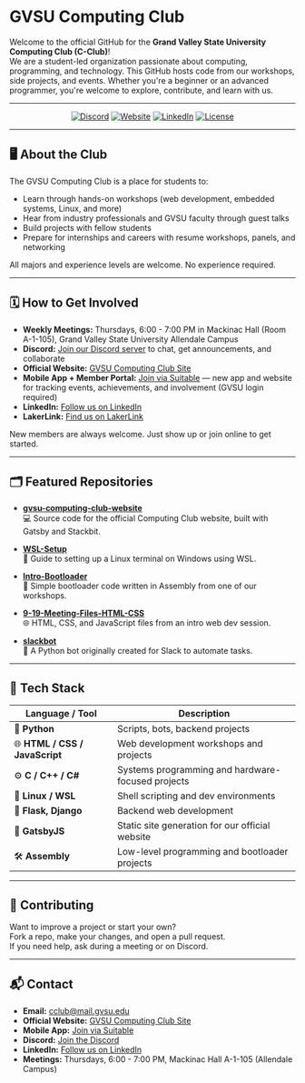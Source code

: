 # GVSU Computing Club

Welcome to the official GitHub for the **Grand Valley State University Computing Club (C-Club)**!  
We are a student-led organization passionate about computing, programming, and technology. This GitHub hosts code from our workshops, side projects, and events. Whether you're a beginner or an advanced programmer, you're welcome to explore, contribute, and learn with us.

---

<p align="center">
  <a href="https://discord.gg/QURJEAn34P"><img src="https://img.shields.io/badge/Discord-Join-blue?logo=discord&style=for-the-badge" alt="Discord"></a>
  <a href="https://cis.gvsu.edu/~computing_club/"><img src="https://img.shields.io/badge/Website-Visit-informational?logo=google-chrome&style=for-the-badge" alt="Website"></a>
  <a href="https://www.linkedin.com/company/computing-club/"><img src="https://img.shields.io/badge/LinkedIn-Follow-blue?logo=linkedin&style=for-the-badge" alt="LinkedIn"></a>
  <a href="#"><img src="https://img.shields.io/badge/license-varies-lightgrey?style=for-the-badge" alt="License"></a>
</p>

---

## 🖥️ About the Club

The GVSU Computing Club is a place for students to:

- Learn through hands-on workshops (web development, embedded systems, Linux, and more)
- Hear from industry professionals and GVSU faculty through guest talks
- Build projects with fellow students
- Prepare for internships and careers with resume workshops, panels, and networking

All majors and experience levels are welcome. No experience required.

---

## 🗓️ How to Get Involved

- **Weekly Meetings:** Thursdays, 6:00 - 7:00 PM in Mackinac Hall (Room A-1-105), Grand Valley State University Allendale Campus  
- **Discord:** [Join our Discord server](https://discord.gg/QURJEAn34P) to chat, get announcements, and collaborate  
- **Official Website:** [GVSU Computing Club Site](https://cis.gvsu.edu/~computing_club/)  
- **Mobile App + Member Portal:** [Join via Suitable](https://app.suitable.co/student-organizations/4L6KSvNh5xQy) — new app and website for tracking events, achievements, and involvement (GVSU login required)  
- **LinkedIn:** [Follow us on LinkedIn](https://www.linkedin.com/company/computing-club/)  
- **LakerLink:** [Find us on LakerLink](https://gvsu.campuslabs.com/engage/organization/cis-computing-club)  

New members are always welcome. Just show up or join online to get started.

---

## 🗂 Featured Repositories

- [**gvsu-computing-club-website**](https://github.com/GVSU-Computing-Club/gvsu-computing-club-website)  
  💻 Source code for the official Computing Club website, built with Gatsby and Stackbit.

- [**WSL-Setup**](https://github.com/GVSU-Computing-Club/WSL-Setup)  
  🐧 Guide to setting up a Linux terminal on Windows using WSL.

- [**Intro-Bootloader**](https://github.com/GVSU-Computing-Club/Intro-Bootloader)  
  🧰 Simple bootloader code written in Assembly from one of our workshops.

- [**9-19-Meeting-Files-HTML-CSS**](https://github.com/GVSU-Computing-Club/9-19-Meeting-Files-HTML-CSS)  
  🌐 HTML, CSS, and JavaScript files from an intro web dev session.

- [**slackbot**](https://github.com/GVSU-Computing-Club/slackbot)  
  🤖 A Python bot originally created for Slack to automate tasks.

---

## 🐍 Tech Stack

| Language / Tool | Description |
|-----------------|-------------|
| 🐍 **Python** | Scripts, bots, backend projects |
| 🌐 **HTML / CSS / JavaScript** | Web development workshops and projects |
| ⚙️ **C / C++ / C#** | Systems programming and hardware-focused projects |
| 🐧 **Linux / WSL** | Shell scripting and dev environments |
| 🔧 **Flask, Django** | Backend web development |
| 🚀 **GatsbyJS** | Static site generation for our official website |
| 🛠 **Assembly** | Low-level programming and bootloader projects |

---

## 🤝 Contributing

Want to improve a project or start your own?  
Fork a repo, make your changes, and open a pull request.  
If you need help, ask during a meeting or on Discord.

---

## 📬 Contact

- **Email:** cclub@mail.gvsu.edu  
- **Official Website:** [GVSU Computing Club Site](https://cis.gvsu.edu/~computing_club/)  
- **Mobile App:** [Join via Suitable](https://app.suitable.co/student-organizations/4L6KSvNh5xQy)  
- **Discord:** [Join the Discord](https://discord.gg/QURJEAn34P)  
- **LinkedIn:** [Follow us on LinkedIn](https://www.linkedin.com/company/computing-club/)  
- **Meetings:** Thursdays, 6:00 - 7:00 PM, Mackinac Hall A-1-105 (Allendale Campus)
